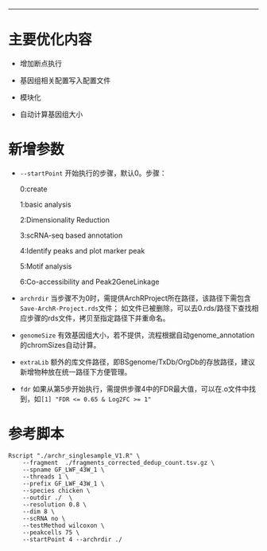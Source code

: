 
---

# 主要优化内容

- 增加断点执行

- 基因组相关配置写入配置文件

- 模块化

- 自动计算基因组大小


# 新增参数

- `--startPoint` 开始执行的步骤，默认0。步骤：

    0:create

    1:basic analysis

    2:Dimensionality Reduction

    3:scRNA-seq based annotation

    4:Identify peaks and plot marker peak

    5:Motif analysis

    6:Co-accessibility and Peak2GeneLinkage


- `archrdir` 当步骤不为0时，需提供ArchRProject所在路径，该路径下需包含`Save-ArchR-Project.rds`文件；
    如文件已被删除，可以去0.rds/路径下查找相应步骤的rds文件，拷贝至指定路径下并重命名。

- `genomeSize` 有效基因组大小，若不提供，流程根据自动genome_annotation的chromSizes自动计算。

- `extraLib` 额外的库文件路径，即BSgenome/TxDb/OrgDb的存放路径，建议新增物种放在统一路径下方便管理。

- `fdr` 如果从第5步开始执行，需提供步骤4中的FDR最大值，可以在.o文件中找到，如`[1] "FDR <= 0.65 & Log2FC >= 1"`


# 参考脚本

```
Rscript "./archr_singlesample_V1.R" \
    --fragment  ./fragments_corrected_dedup_count.tsv.gz \
    --spname GF_LWF_43W_1 \
    --threads 1 \
    --prefix GF_LWF_43W_1 \
    --species chicken \
    --outdir ./  \
    --resolution 0.8 \
    --dim 8 \
    --scRNA no \
    --testMethod wilcoxon \
    --peakcells 75 \
    --startPoint 4 --archrdir ./
```
